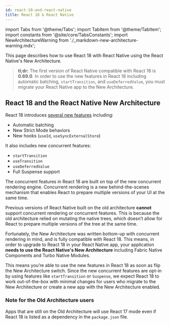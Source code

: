 ```yaml
---
id: react-18-and-react-native
title: React 18 & React Native
---
```


import Tabs from '@theme/Tabs'; import TabItem from '@theme/TabItem'; import constants from '@site/core/TabsConstants';
import NewArchitectureWarning from './\_markdown-new-architecture-warning.mdx';

<NewArchitectureWarning/>

This page describes how to use React 18 with React Native using the React Native's New Architecture.

> **tl;dr:** The first version of React Native compatible with React 18 is **0.69.0**. In order to use the new features in React 18 including automatic batching, `startTransition`, and `useDeferredValue`, you must migrate your React Native app to the New Architecture.

## React 18 and the React Native New Architecture

React 18 introduces [several new features](https://reactjs.org/blog/2022/03/29/react-v18.html) including:

- Automatic batching
- New Strict Mode behaviors
- New hooks (`useId`, `useSyncExternalStore`)

It also includes new concurrent features:

- `startTransition`
- `useTransition`
- `useDeferredValue`
- Full Suspense support

The concurrent features in React 18 are built on top of the new concurrent rendering engine. Concurrent rendering is a new behind-the-scenes mechanism that enables React to prepare multiple versions of your UI at the same time.

Previous versions of React Native built on the old architecture **cannot** support concurrent rendering or concurrent features. This is because the old architecture relied on mutating the native trees, which doesn’t allow for React to prepare multiple versions of the tree at the same time.

Fortunately, the New Architecture was written bottom-up with concurrent rendering in mind, and is fully compatible with React 18. This means, in order to upgrade to React 18 in your React Native app, your application **needs to use the React Native's New Architecture** including Fabric Native Components and Turbo Native Modules.

This means you’re able to use the new features in React 18 as soon as flip the New Architecture switch. Since the new concurrent features are opt-in by using features like `startTransition` or `Suspense`, we expect React 18 to work out-of-the-box with minimal changes for users who migrate to the New Architecture or create a new app with the New Architecture enabled.

### Note for the Old Architecture users

Apps that are still on the Old Architecture will use React 17 mode even if React 18 is listed as a dependency in the `package.json` file.
